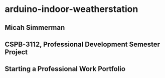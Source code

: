 # arduino-indoor-weatherstation

## Micah Simmerman
## CSPB-3112, Professional Development Semester Project 
## Starting a Professional Work Portfolio
